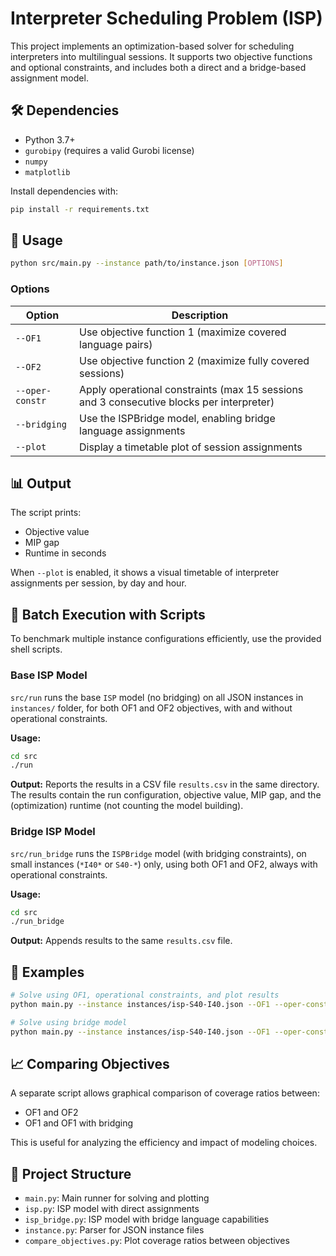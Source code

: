 # Interpreter Scheduling Problem (ISP)

This project implements an optimization-based solver for scheduling interpreters into multilingual sessions. It supports two objective functions and optional constraints, and includes both a direct and a bridge-based assignment model.

## 🛠 Dependencies

- Python 3.7+
- `gurobipy` (requires a valid Gurobi license)
- `numpy`
- `matplotlib`

Install dependencies with:

```bash
pip install -r requirements.txt
```

## 🚀 Usage

```bash
python src/main.py --instance path/to/instance.json [OPTIONS]
```

### Options

| Option            | Description                                                                              |
|-------------------|------------------------------------------------------------------------------------------|
| `--OF1`           | Use objective function 1 (maximize covered language pairs)                               |
| `--OF2`           | Use objective function 2 (maximize fully covered sessions)                               |
| `--oper-constr`   | Apply operational constraints (max 15 sessions and 3 consecutive blocks per interpreter) |
| `--bridging`      | Use the ISPBridge model, enabling bridge language assignments                            |
| `--plot`          | Display a timetable plot of session assignments                                          |

## 📊 Output

The script prints:
- Objective value
- MIP gap
- Runtime in seconds

When `--plot` is enabled, it shows a visual timetable of interpreter assignments per session, by day and hour.


## 📄 Batch Execution with Scripts

To benchmark multiple instance configurations efficiently, use the provided shell scripts.

### Base ISP Model

`src/run` runs the base `ISP` model (no bridging) on all JSON instances in `instances/` folder, for both OF1 and OF2 objectives, with and without operational constraints.

**Usage:**
```bash
cd src
./run
```

**Output:**
Reports the results in a CSV file `results.csv` in the same directory.
The results contain the run configuration, objective value, MIP gap, and the (optimization) runtime (not counting the model building).

### Bridge ISP Model

`src/run_bridge` runs the `ISPBridge` model (with bridging constraints), on small instances (`*I40*` or `S40-*`) only, using both OF1 and OF2, always with operational constraints.

**Usage:**
```bash
cd src
./run_bridge
```

**Output:**
Appends results to the same `results.csv` file.

## 🧪 Examples

```bash
# Solve using OF1, operational constraints, and plot results
python main.py --instance instances/isp-S40-I40.json --OF1 --oper-constr --plot

# Solve using bridge model
python main.py --instance instances/isp-S40-I40.json --OF1 --oper-constr --bridging --plot
```

## 📈 Comparing Objectives

A separate script allows graphical comparison of coverage ratios between:
- OF1 and OF2
- OF1 and OF1 with bridging

This is useful for analyzing the efficiency and impact of modeling choices.

## 📁 Project Structure

- `main.py`: Main runner for solving and plotting
- `isp.py`: ISP model with direct assignments
- `isp_bridge.py`: ISP model with bridge language capabilities
- `instance.py`: Parser for JSON instance files
- `compare_objectives.py`: Plot coverage ratios between objectives
